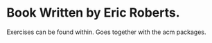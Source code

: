 # Book Written by Eric Roberts. 

Exercises can be found within. Goes together with the acm packages.
